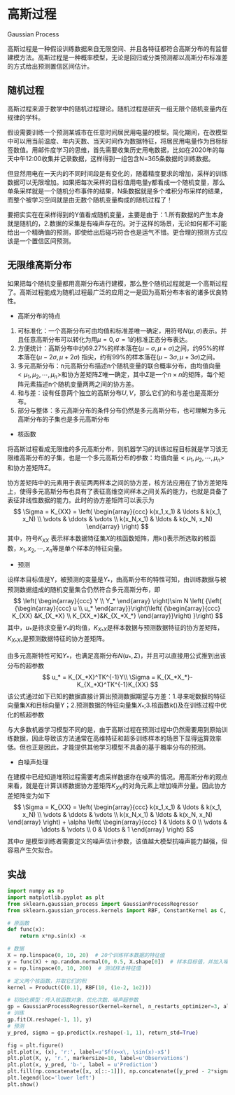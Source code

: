 # 高斯过程

Gaussian Process

高斯过程是一种假设训练数据来自无限空间、并且各特征都符合高斯分布的有监督建模方法。高斯过程是一种概率模型，无论是回归或分类预测都以高斯分布标准差的方式给出预测置信区间估计。

## 随机过程

高斯过程来源于数学中的随机过程理论。随机过程是研究一组无限个随机变量内在规律的学科。

假设需要训练一个预测某城市在任意时间居民用电量的模型。简化期间，在改模型中可以用当前温度、年内天数、当天时间作为数据特征，将居民用电量作为目标标签数值。用邮件度学习的思维，首先需要收集历史用电数据，比如在2020年的每天中午12:00收集并记录数据，这样得到一组包含N=365条数据的训练数据。

但显然用电在一天内的不同时间段是有变化的，随着精度要求的增加，采样的训练数据可以无限增加。如果把每次采样的目标值用电量y都看成一个随机变量，那么单条采样就是一个随机分布事件的结果，N条数据就是多个堆积分布采样的结果，而整个被学习空间就是由无数个随机变量构成的随机过程了！

要把实实在在采样得到的Y值看成随机变量，主要是由于：1.所有数据的产生本身就是随机的，2.数据的采集是有噪声存在的。对于这样的场景，无论如何都不可能给出一个精确值的预测，即使给出后碰巧符合也是运气不错。更合理的预测方式应该是一个置信区间预测。

## 无限维高斯分布

如果把每个随机变量都用高斯分布进行建模，那么整个随机过程就是一个高斯过程了。高斯过程能成为随机过程最广泛的应用之一是因为高斯分布本省的诸多优良特性。

- 高斯分布的特点

1. 可标准化：一个高斯分布可由均值和标准差唯一确定，用符号$N(\mu, \sigma)$表示。并且任意高斯分布可以转化为用$\mu=0,\sigma=1$的标准正态分布表达。
2. 方便统计：高斯分布中约69.27%的样本落在$(\mu-\sigma, \mu+\sigma)$之间，约95%的样本落在$(\mu-2\sigma, \mu+2\sigma)$ 指尖，约有99%的样本落在$(\mu-3\sigma, \mu+3\sigma)$之间。
3. 多元高斯分布：n元高斯分布描述n个随机变量的联合概率分布，由均值向量$<\mu_1,\mu_2,\cdots,\mu_n>$和协方差矩阵$\Sigma$唯一确定，其中$\Sigma$是一个$n\times n$的矩阵，每个矩阵元素描述n个随机变量两两之间的协方差。
4. 和与差：设有任意两个独立的高斯分布$U,V$，那么它们的和与差也是高斯分布。
5. 部分与整体：多元高斯分布的条件分布仍然是多元高斯分布，也可理解为多元高斯分布的子集也是多元高斯分布

- 核函数

将高斯过程看成无限维的多元高斯分布，则机器学习的训练过程目标就是学习该无限维高斯分布的子集，也是一个多元高斯分布的参数：均值向量$<\mu_1,\mu_2,\cdots,\mu_n>$和协方差矩阵$\Sigma$。

协方差矩阵中的元素用于表征两两样本之间的协方差，核方法应用在了协方差矩阵上，使得多元高斯分布也具有了表征高维空间样本之间关系的能力，也就是具备了表征非线性数据的能力。此时的协方差矩阵可以表示为
$$
\Sigma = K_{XX} = \left( \begin{array}{ccc} k(x_1,x_1) & \ldots & k(x_1, x_N)  \\ \vdots & \ddots & \vdots \\ k(x_N,x_1) & \ldots & k(x_N, x_N)  \end{array} \right)
$$
其中，符号$K_{XX}$ 表示样本数据特征集$X$的核函数矩阵，用$k()$表示所选取的核函数，$x_1,x_2,\cdots, x_n$等是单个样本的特征向量。

- 预测

设样本目标值是Y，被预测的变量是$Y_*$，由高斯分布的特性可知，由训练数据与被预测数据组成的随机变量集合仍然符合多元高斯分布，即
$$
\left( \begin{array}{ccc} Y \\ Y_* \end{array} \right)\sim N \left( {\left( {\begin{array}{ccc} u \\ u_* \end{array}}\right)\left( {\begin{array}{ccc} K_{XX} &K_{X_*X} \\ K_{XX_*}&K_{X_*X_*} \end{array}}\right) }\right)
$$
其中，$u_*$是待求变量$Y_*$的均值，$K_{X_*X}$是样本数据与预测数据特征的协方差矩阵，$K_{X_*X_*}$是预测数据特征的协方差矩阵。

由多元高斯特性可知$Y_*$，也满足高斯分布$N(u_*, \Sigma)$，并且可以直接用公式推到出该分布的超参数
$$
u_* = K_{X_*X}^TK^{-1}Y\\
\Sigma = K_{X_*X_*}-K_{X_*X}^TK^{-1}K_{XX}
$$
该公式通过如下已知的数据直接计算出预测数据期望与方差：1.寻来呢数据的特征向量集X和目标向量Y；2.预测数据的特征向量集$X_*$;3.核函数$k()$及在训练过程中优化的核超参数

与大多数机器学习模型不同的是，由于高斯过程在预测过程中仍然需要用到原始训练数据，因此导致该方法通常在高维特征和超多训练样本的场景下显得运算效率低。但也正是因此，才能提供其他学习模型不具备的基于概率分布的预测。

- 白噪声处理

在建模中已经知道堆积过程需要考虑采样数据存在噪声的情况。用高斯分布的观点来看，就是在计算训练数据协方差矩阵$K_{XX}$的对角元素上增加噪声分量。因此协方差矩阵变为如下
$$
\Sigma = K_{XX} = \left( \begin{array}{ccc} k(x_1,x_1) & \ldots & k(x_1, x_N)  \\ \vdots & \ddots & \vdots \\ k(x_N,x_1) & \ldots & k(x_N, x_N)  \end{array} \right) + \alpha \left( \begin{array}{ccc} 1 & \ldots & 0  \\ \vdots & \ddots & \vdots \\ 0 & \ldots & 1  \end{array} \right)
$$
其中$\alpha$ 是模型训练者需要定义的噪声估计参数，该值越大模型抗噪声能力越强，但容易产生欠拟合。

## 实战

```python
import numpy as np
import matplotlib.pyplot as plt
from sklearn.gaussian_process import GaussianProcessRegressor
from sklearn.gaussian_process.kernels import RBF, ConstantKernel as C, Product

# 原函数
def func(x):
    return x*np.sin(x) -x

# 数据
X = np.linspace(0, 10, 20)  # 20个训练样本数据的特征值
y = func(X) + np.random.normal(0, 0.5, X.shape[0])  # 样本目标值，并加入噪声
x = np.linspace(0, 10, 200)  # 测试样本特征值

# 定义两个核函数，并取它们的积
kernel = Product(C(0.1), RBF(10, (1e-2, 1e2)))

# 初始化模型：传入核函数对象，优化次数、噪声超参数
gp = GaussianProcessRegressor(kernel=kernel, n_restarts_optimizer=3, alpha=0.3)
# 训练
gp.fit(X.reshape(-1, 1), y)
# 预测
y_pred, sigma = gp.predict(x.reshape(-1, 1), return_std=True)

fig = plt.figure()
plt.plot(x, (x), 'r:', label=u'$f(x=x\, \sin(x)-x$')
plt.plot(X, y, 'r.', markersize=10, label=u'Observations')
plt.plot(x, y_pred, 'b-', label = u'Prediction')
plt.fill(np.concatenate([x, x[::-1]]), np.concatenate([y_pred - 2*sigma, (y_pred + 2 * sigma)[::-1]]), alpha=0.3, fc='b', label='95% confidence')  # 填充置信区间
plt.legend(loc='lower left')
plt.show()
```


